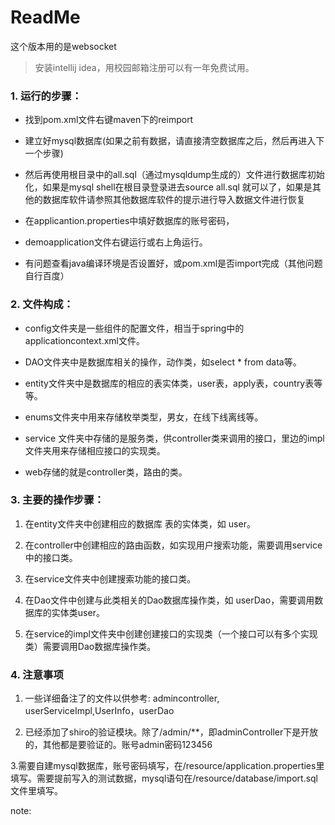 # ReadMe
这个版本用的是websocket
>安装intellij idea，用校园邮箱注册可以有一年免费试用。

### 1. 运行的步骤：

- 找到pom.xml文件右键maven下的reimport

- 建立好mysql数据库(如果之前有数据，请直接清空数据库之后，然后再进入下一个步骤)

- 然后再使用根目录中的all.sql（通过mysqldump生成的）文件进行数据库初始化，如果是mysql shell在根目录登录进去source all.sql 就可以了，如果是其他的数据库软件请参照其他数据库软件的提示进行导入数据文件进行恢复

- 在applicantion.properties中填好数据库的账号密码，

- demoapplication文件右键运行或右上角运行。

- 有问题查看java编译环境是否设置好，或pom.xml是否import完成（其他问题自行百度）

### 2. 文件构成：

- config文件夹是一些组件的配置文件，相当于spring中的applicationcontext.xml文件。

- DAO文件夹中是数据库相关的操作，动作类，如select * from data等。

- entity文件夹中是数据库的相应的表实体类，user表，apply表，country表等等。

- enums文件夹中用来存储枚举类型，男女，在线下线离线等。

- service 文件夹中存储的是服务类，供controller类来调用的接口，里边的impl文件夹用来存储相应接口的实现类。

- web存储的就是controller类，路由的类。

### 3. 主要的操作步骤：

1. 在entity文件夹中创建相应的数据库 表的实体类，如 user。

2. 在controller中创建相应的路由函数，如实现用户搜索功能，需要调用service中的接口类。

3. 在service文件夹中创建搜索功能的接口类。

4. 在Dao文件中创建与此类相关的Dao数据库操作类，如 userDao，需要调用数据库的实体类user。

5. 在service的impl文件夹中创建创建接口的实现类（一个接口可以有多个实现类）需要调用Dao数据库操作类。

### 4. 注意事项

1. 一些详细备注了的文件以供参考: admincontroller, userServiceImpl,UserInfo，userDao

2. 已经添加了shiro的验证模块。除了/admin/**，即adminController下是开放的，其他都是要验证的。账号admin密码123456

3.需要自建mysql数据库，账号密码填写，在/resource/application.properties里填写。需要提前写入的测试数据，mysql语句在/resource/database/import.sql文件里填写。

note:



